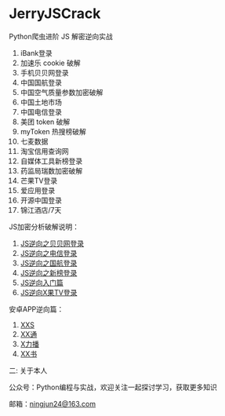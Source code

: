 # JerryJSCrack
Python爬虫进阶 JS 解密逆向实战

1. iBank登录
2. 加速乐 cookie 破解
3. 手机贝贝网登录
4. 中国国航登录
5. 中国空气质量参数加密破解
6. 中国土地市场
7. 中国电信登录
8. 美团 token 破解
9. myToken 热搜榜破解
10. 七麦数据
11. 淘宝信用查询网
12. 自媒体工具新榜登录
13. 药监局瑞数加密破解
14. 芒果TV登录
15. 爱应用登录
16. 开源中国登录
17. 锦江酒店/7天

JS加密分析破解说明：
1. [JS逆向之贝贝网登录](https://mp.weixin.qq.com/s/Ex93COLBX3_MMhIIXwozYg)
2. [JS逆向之电信登录](https://mp.weixin.qq.com/s/P27oJGafyHsOnxptgHiUPQ)
3. [JS逆向之国航登录](https://mp.weixin.qq.com/s/YWgMoGn4_YVhCPXPOAmrkA)
4. [JS逆向之新榜登录](https://mp.weixin.qq.com/s/548sZpUE1xq2lCs-olVIzQ)
5. [JS逆向入门篇](https://mp.weixin.qq.com/s/xb8VdJGD-DgQzq8yWOBpag)
6. [JS逆向X果TV登录](https://mp.weixin.qq.com/s/mVDR6daS5B4QQJX5IDjSag)

安卓APP逆向篇：

1. [XXS](https://mp.weixin.qq.com/s/MW2BQcQyN1A88ljYWQWz6w)
2. [XX通](https://mp.weixin.qq.com/s/D7gWwvaA9Vjd8ub8THrf0Q)
3. [X力播](https://mp.weixin.qq.com/s/1RcPLeBHzOJcPiOzK3NDqQ)
4. [XX书](https://mp.weixin.qq.com/s/t_KHnIVnO0XqVSPe_uCRXQ)


二: 关于本人

公众号：Python编程与实战，欢迎关注一起探讨学习，获取更多知识

邮箱：ningjun24@163.com

